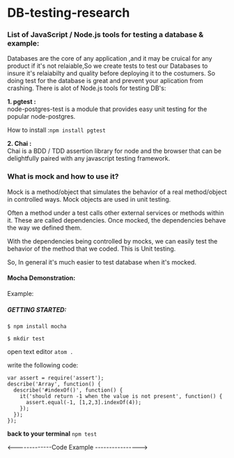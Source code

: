 # DB-testing-research

### List of JavaScript / Node.js tools for testing a database & example:

Databases are the core of any application ,and it may be cruical for any product if it's not relaiable,So we create tests to test our Databases to insure it's relaiabilty and quality before deploying it to the costumers.
So doing test for the database is great and prevent your aplication from crashing.
There is alot of Node.js tools for testing DB's:

**1. pgtest :**  
  node-postgres-test is a module that provides easy unit testing for the popular node-postgres.

   How to install :``` npm install pgtest ```

**2. Chai :**  
Chai is a BDD / TDD assertion library for node and the browser that can be delightfully paired with any javascript testing framework.

### What is mock and how to use it?
Mock is a method/object that simulates the behavior of a real method/object in controlled ways. Mock objects are used in unit testing.

Often a method under a test calls other external services or methods within it. These are called dependencies. Once mocked, the dependencies behave the way we defined them.

With the dependencies being controlled by mocks, we can easily test the behavior of the method that we coded. This is Unit testing.

So, In general it's much easier to test database when it's mocked.

#### Mocha Demonstration:
  Example:
##### GETTING STARTED:
```$ npm install mocha```

```$ mkdir test```

open text editor ```atom .```

write the following code:
```
var assert = require('assert');
describe('Array', function() {
  describe('#indexOf()', function() {
    it('should return -1 when the value is not present', function() {
      assert.equal(-1, [1,2,3].indexOf(4));
    });
  });
});
```
**back to your terminal**
```npm test```



<-------------Code Example ---------------->
